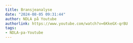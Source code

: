 ```yaml
---
title: Bransjeanalyse
date: "2024-08-05 09:31:44"
author: NDLA på Youtube
authorlink: https://www.youtube.com/watch?v=6KkeGX-qrBU
tags:
- NDLA-pa-Youtube
---
```

